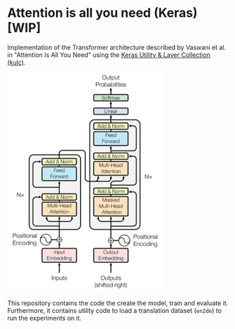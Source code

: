 # Attention is all you need (Keras) [WIP]
Implementation of the Transformer architecture described by Vaswani et al. in "Attention Is All You Need" using the [Keras Utility & Layer Collection (kulc)](https://github.com/FlashTek/keras-layer-collection).

<img src="https://github.com/FlashTek/attention-is-all-you-need-keras/raw/master/model.png" height="500">

This repository contains the code the create the model, train and evaluate it. Furthermore, it contains utility code to load a translation dataset (`en2de`) to run the experiments on it.
